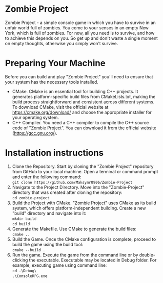 # Zombie Project
Zombie Project - a simple console game in which you have to survive in an unfair world full of zombies.
You come to your senses in an empty New York, which is full of zombies.
For now, all you need is to survive, and how to achieve this depends on you.
So get up and don't waste a single moment on empty thoughts, otherwise you simply won't survive.
# Preparing Your Machine
Before you can build and play "Zombie Project" you'll need to ensure that your system has the necessary tools installed.
* CMake. CMake is an essential tool for building C++ projects. It generates platform-specific build files from CMakeLists.txt, making the build process straightforward and consistent across different systems. To download CMake, visit the official website at https://cmake.org/download/ and choose the appropriate installer for your operating system.
* C++ Compiler. You need a C++ compiler to compile the C++ source code of "Zombie Project".  You can download it from the official website (https://gcc.gnu.org/).
# Installation instructions
1. Clone the Repository. Start by cloning the "Zombie Project" repository from GitHub to your local machine. Open a terminal or command prompt and enter the following command:  
   `git clone https://github.com/Maksymr0906/Zombie-Project`
2. Navigate to the Project Directory. Move into the "Zombie-Project" directory that was created after cloning the repository:  
   `cd zombie-project`
3. Build the Project with CMake. "Zombie Project" uses CMake as its build system, which offers platform-independent building. Create a new "build" directory and navigate into it:  
   `mkdir build`  
   `cd build`
5. Generate the Makefile. Use CMake to generate the build files:  
   `cmake ..`
6. Build the Game. Once the CMake configuration is complete, proceed to build the game using the build tool:  
   `cmake --build .`
7. Run the game. Execute the game from the command line or by double-clicking the executable. Executable may be located in Debug folder. For example, executing game using command line:  
   `cd .\Debug\`  
   `.\ConsoleRPG.exe`
